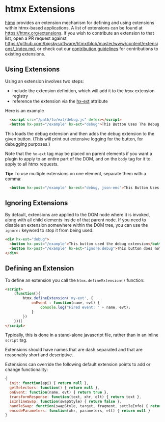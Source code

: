 # htmx Extensions

[htmx](https://htmx.org) provides an extension mechanism for defining and using extensions within htmx-based applications.
A list of extensions can be found at <https://htmx.org/extensions>.  If you wish to contribute an extension to that
list, open a PR request against <https://github.com/bigskysoftware/htmx/blob/master/www/content/extensions/_index.md>,
or check out our [contribution guidelines](CONTRIBUTING.md) for contributions to existing extensions.

## Using Extensions

Using an extension involves two steps:

* include the extension definition, which will add it to the `htmx` extension registry
* reference the extension via the [hx-ext](https://htmx.org/attributes/hx-ext/) attribute

Here is an example

```html
  <script src="/path/to/ext/debug.js" defer></script>
  <button hx-post="/example" hx-ext="debug">This Button Uses The Debug Extension</button>
```

This loads the debug extension and then adds the debug extension to the given button.  (This
will print out extensive logging for the button, for debugging purposes.)

Note that the `hx-ext` tag may be placed on parent elements if you want a plugin to apply to an entire part of the DOM,
and on the `body` tag for it to apply to all htmx requests.

**Tip:** To use multiple extensions on one element, separate them with a comma:

```html
  <button hx-post="/example" hx-ext="debug, json-enc">This Button Uses Two Extensions</button>
```

## Ignoring Extensions

By default, extensions are applied to the DOM node where it is invoked, along with all child elements inside of that parent node.
If you need to disable an extension somewhere within the DOM tree, you can use the `ignore:` keyword to stop it from being used.

```html
<div hx-ext="debug">
  <button hx-post="/example">This button used the debug extension</button>
  <button hx-post="/example" hx-ext="ignore:debug">This button does not</button>
</div>
```

## Defining an Extension

To define an extension you call the `htmx.defineExtension()` function:

```html
<script>
    (function(){
        htmx.defineExtension('my-ext', {
            onEvent : function(name, evt) {
                console.log("Fired event: " + name, evt);
            }
        })
    })()
</script>
```

Typically, this is done in a stand-alone javascript file, rather than in an inline `script` tag.

Extensions should have names that are dash separated and that are reasonably short and descriptive.

Extensions can override the following default extension points to add or change functionality:

```javascript
{
  init: function(api) { return null },
  getSelectors: function() { return null },
  onEvent: function(name, evt) { return true },
  transformResponse: function(text, xhr, elt) { return text },
  isInlineSwap: function(swapStyle) { return false },
  handleSwap: function(swapStyle, target, fragment, settleInfo) { return false },
  encodeParameters: function(xhr, parameters, elt) { return null }
}
```
